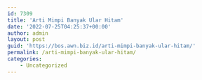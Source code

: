 ```yaml
---
id: 7309
title: 'Arti Mimpi Banyak Ular Hitam'
date: '2022-07-25T04:25:37+00:00'
author: admin
layout: post
guid: 'https://bos.awn.biz.id/arti-mimpi-banyak-ular-hitam/'
permalink: /arti-mimpi-banyak-ular-hitam/
categories:
    - Uncategorized
---
```


